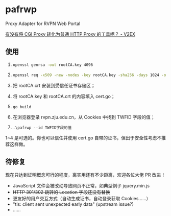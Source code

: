 # pafrwp

Proxy Adapter for RVPN Web Portal

[有没有将 CGI Proxy 转化为普通 HTTP Proxy 的工具呢？ - V2EX](https://www.v2ex.com/t/670356)

## 使用

1. ```bash
   openssl genrsa -out rootCA.key 4096
   ```

2. ```bash
   openssl req -x509 -new -nodes -key rootCA.key -sha256 -days 1024 -out rootCA.crt
   ```

3. 把 rootCA.crt 安装到受信任证书存储区；

4. 将 rootCA.key 和 rootCA.crt 的内容填入 cert.go；

5. ```
   go build
   ```

6. 在浏览器登录 rvpn.zju.edu.cn，从 Cookies 中找到 TWFID 字段的值；

7. ```
   .\pafrwp --id TWFID字段的值
   ```

1~4 是可选的。你也可以信任并使用 cert.go 自带的证书，但出于安全性考虑不推荐这样做。

## 待修复

现在只达到证明概念可行的程度，离实用还有不少距离，欢迎各位大佬 PR 改进！

- JavaScript 文件会被改动导致网页不正常，如典型例子 jquery.min.js
- ~~HTTP 301/302 跳转的 Location 字段还没有替换~~
- 更友好的用户交互方式（自动生成证书，自动登录获取 Cookies……）
- "tls: client sent unexpected early data" (upstream issue?)
- ……